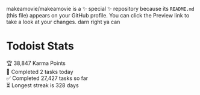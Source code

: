 makeamovie/makeamovie is a ✨ special ✨ repository because its `README.md` (this file) appears on your GitHub profile.
You can click the Preview link to take a look at your changes. darn right ya can

# Todoist Stats

<!-- TODO-IST:START -->
🏆  38,847 Karma Points           
🌸  Completed 2 tasks today           
✅  Completed 27,427 tasks so far           
⏳  Longest streak is 328 days
<!-- TODO-IST:END -->